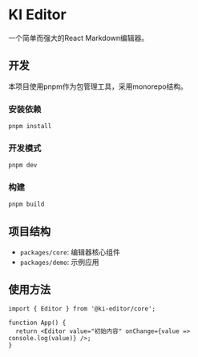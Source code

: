 # KI Editor

一个简单而强大的React Markdown编辑器。

## 开发

本项目使用pnpm作为包管理工具，采用monorepo结构。

### 安装依赖

```bash
pnpm install
```

### 开发模式

```bash
pnpm dev
```

### 构建

```bash
pnpm build
```

## 项目结构

- `packages/core`: 编辑器核心组件
- `packages/demo`: 示例应用

## 使用方法

```tsx
import { Editor } from '@ki-editor/core';

function App() {
  return <Editor value="初始内容" onChange={value => console.log(value)} />;
}
```
